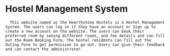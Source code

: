 # Hostel Management System

      This website named as the Hearthstone Hostels is a Hostel Management System. The users can log in if they have an account or Sign up to create a new account on the website. The users can book their preferred room by seeing different rooms, and fee details and can fill out the Room Booking Form. The hostel residents can fill out the Outing Form to get permission to go out. Users can give their feedback and can contact the administrator.
